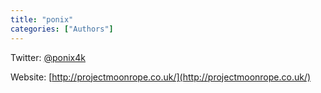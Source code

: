 ```yaml
---
title: "ponix"
categories: ["Authors"]
---
```


Twitter: [@ponix4k](https://twitter.com/ponix4k)

Website: [http://projectmoonrope.co.uk/](http://projectmoonrope.co.uk/)
